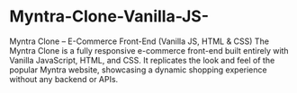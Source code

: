 # Myntra-Clone-Vanilla-JS-
Myntra Clone – E-Commerce Front-End (Vanilla JS, HTML &amp; CSS)  The Myntra Clone is a fully responsive e-commerce front-end built entirely with Vanilla JavaScript, HTML, and CSS. It replicates the look and feel of the popular Myntra website, showcasing a dynamic shopping experience without any backend or APIs. 
